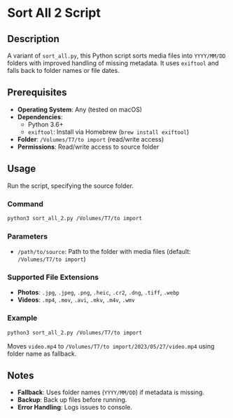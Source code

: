 # Sort All 2 Script

## Description
A variant of `sort_all.py`, this Python script sorts media files into `YYYY/MM/DD` folders with improved handling of missing metadata. It uses `exiftool` and falls back to folder names or file dates.

## Prerequisites
- **Operating System**: Any (tested on macOS)
- **Dependencies**:
  - Python 3.6+
  - `exiftool`: Install via Homebrew (`brew install exiftool`)
- **Folder**: `/Volumes/T7/to import` (read/write access)
- **Permissions**: Read/write access to source folder

## Usage
Run the script, specifying the source folder.

### Command
```bash
python3 sort_all_2.py /Volumes/T7/to import
```

### Parameters
- `/path/to/source`: Path to the folder with media files (default: `/Volumes/T7/to import`)

### Supported File Extensions
- **Photos**: `.jpg`, `.jpeg`, `.png`, `.heic`, `.cr2`, `.dng`, `.tiff`, `.webp`
- **Videos**: `.mp4`, `.mov`, `.avi`, `.mkv`, `.m4v`, `.wmv`

### Example
```bash
python3 sort_all_2.py /Volumes/T7/to import
```
Moves `video.mp4` to `/Volumes/T7/to import/2023/05/27/video.mp4` using folder name as fallback.

## Notes
- **Fallback**: Uses folder names (`YYYY/MM/DD`) if metadata is missing.
- **Backup**: Back up files before running.
- **Error Handling**: Logs issues to console.